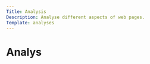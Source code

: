 ```yaml
---
Title: Analysis
Description: Analyse different aspects of web pages.
Template: analyses
---
```


Analys
==================
